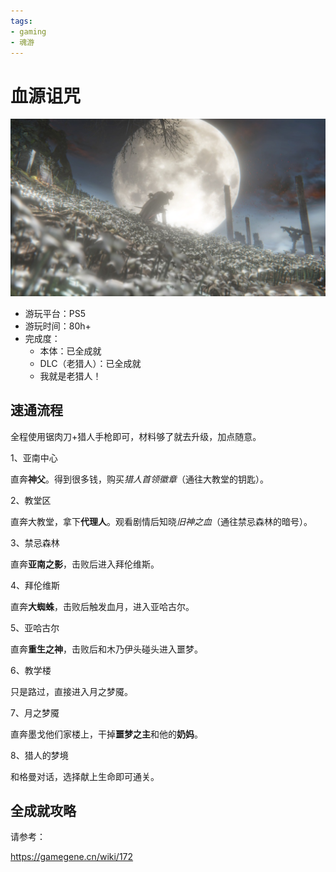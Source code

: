 ```yaml
---
tags:
- gaming
- 魂游
---
```


# 血源诅咒

![](assets/2024-06-15-19-22-35.png)

- 游玩平台：PS5
- 游玩时间：80h+
- 完成度：
    - 本体：已全成就
    - DLC（老猎人）：已全成就
    - 我就是老猎人！

## 速通流程

全程使用锯肉刀+猎人手枪即可，材料够了就去升级，加点随意。

1、亚南中心

直奔**神父**。得到很多钱，购买*猎人首领徽章*（通往大教堂的钥匙）。

2、教堂区

直奔大教堂，拿下**代理人**。观看剧情后知晓*旧神之血*（通往禁忌森林的暗号）。

3、禁忌森林

直奔**亚南之影**，击败后进入拜伦维斯。

4、拜伦维斯

直奔**大蜘蛛**，击败后触发血月，进入亚哈古尔。

5、亚哈古尔

直奔**重生之神**，击败后和木乃伊头碰头进入噩梦。

6、教学楼

只是路过，直接进入月之梦魇。

7、月之梦魇

直奔墨戈他们家楼上，干掉**噩梦之主**和他的**奶妈**。

8、猎人的梦境

和格曼对话，选择献上生命即可通关。

## 全成就攻略

请参考：

<https://gamegene.cn/wiki/172>
